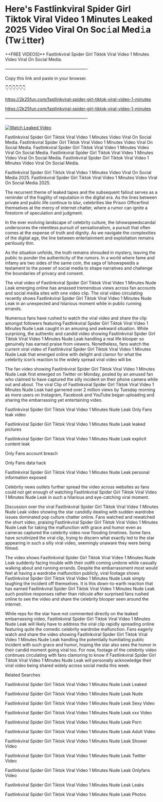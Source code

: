 # Here's Fastlinkviral Spider Girl Tiktok Viral Video 1 Minutes Leaked 2025 Video Viral On Soc𝚒al Med𝚒a (Tw𝚒tter)

++FREE VIDEOS]** Fastlinkviral Spider Girl Tiktok Viral Video 1 Minutes Video Viral On Social Media.

———————————————————-

Copy this link and paste in your browser.

👇👇👇👇👇👇

https://2k25fun.com/fastlinkviral-spider-girl-tiktok-viral-video-1-minutes

https://2k25fun.com/fastlinkviral-spider-girl-tiktok-viral-video-1-minutes

———————————————————-

[![Watch Leaked Video](https://miro.medium.com/v2/resize:fit:828/format:webp/1*cilzJN44JGOrTw9NJCrNHA.gif "Watch Leaked Video")](https://2k25fun.com/fastlinkviral-spider-girl-tiktok-viral-video-1-minutes)

Fastlinkviral Spider Girl Tiktok Viral Video 1 Minutes Video Viral On Social Media. Fastlinkviral Spider Girl Tiktok Viral Video 1 Minutes Video Viral On Social Media. Fastlinkviral Spider Girl Tiktok Viral Video 1 Minutes Video Viral On Social Media. Fastlinkviral Spider Girl Tiktok Viral Video 1 Minutes Video Viral On Social Media. Fastlinkviral Spider Girl Tiktok Viral Video 1 Minutes Video Viral On Social Media.

Fastlinkviral Spider Girl Tiktok Viral Video 1 Minutes Video Viral On Social Media 2025. Fastlinkviral Spider Girl Tiktok Viral Video 1 Minutes Video Viral On Social Media 2025.

The recurrent theme of leaked tapes and the subsequent fallout serves as a reminder of the fragility of reputation in the digital era. As the lines between private and public life continue to blur, celebrities like Prison Officerfind themselves at the mercy of internet chatter, where a rumor can ignite a firestorm of speculation and judgment.

In the ever evolving landscape of celebrity culture, the Ishowspeedscandal underscores the relentless pursuit of sensationalism, a pursuit that often comes at the expense of truth and dignity. As we navigate the complexities of the digital age, the line between entertainment and exploitation remains perilously thin.

As the situation unfolds, the truth remains shrouded in mystery, leaving the public to ponder the authenticity of the rumors. In a world where fame and infamy are two sides of the same coin, the saga of Ishowspeedis a testament to the power of social media to shape narratives and challenge the boundaries of privacy and consent.

The viral video of Fastlinkviral Spider Girl Tiktok Viral Video 1 Minutes Nude Leak emerging online has amassed tremendous views across fan accounts and social media sites with one video clip. The viral video circulating recently shows Fastlinkviral Spider Girl Tiktok Viral Video 1 Minutes Nude Leak in an unexpected and hilarious moment while in public running errands.

Numerous fans have rushed to watch the viral video and share the clip amongst followers featuring Fastlinkviral Spider Girl Tiktok Viral Video 1 Minutes Nude Leak caught in an amusing and awkward situation. While surprising, the authentic and candid video showing Fastlinkviral Spider Girl Tiktok Viral Video 1 Minutes Nude Leak handling a real life blooper so genuinely has earned praise from viewers. Nonetheless, fans watch the current viral video of Fastlinkviral Spider Girl Tiktok Viral Video 1 Minutes Nude Leak that emerged online with delight and clamor for what the celebrity icon’s reaction to the widely spread viral video will be.

The fan video showing Fastlinkviral Spider Girl Tiktok Viral Video 1 Minutes Nude Leak first emerged on Twitter on Monday, posted by an amused fan who claimed to have captured the silly incident on their phone camera while out and about. The viral Clip of Fastlinkviral Spider Girl Tiktok Viral Video 1 Minutes Nude Leak had garnered over 2 million views by Tuesday morning as more users on Instagram, Facebook and YouTube began uploading and sharing the embarrassing yet entertaining video.

Fastlinkviral Spider Girl Tiktok Viral Video 1 Minutes Nude Leak Only Fans leak video

Fastlinkviral Spider Girl Tiktok Viral Video 1 Minutes Nude Leak leaked pictures

Fastlinkviral Spider Girl Tiktok Viral Video 1 Minutes Nude Leak explicit content leak

Only Fans account breach

Only Fans data hack

Fastlinkviral Spider Girl Tiktok Viral Video 1 Minutes Nude Leak personal information exposed

Celebrity news outlets further spread the video across websites as fans could not get enough of watching Fastlinkviral Spider Girl Tiktok Viral Video 1 Minutes Nude Leak in such a hilarious and eye-catching viral moment.

Discussion over the viral Fastlinkviral Spider Girl Tiktok Viral Video 1 Minutes Nude Leak video showing the star candidly dealing with sudden wardrobe issues dominated pop culture chatter online. Fans watched and rewatched the short video, praising Fastlinkviral Spider Girl Tiktok Viral Video 1 Minutes Nude Leak for taking the malfunction with grace and humor even as cameras captured the celebrity video now flooding timelines. Some fans have scrutinized the viral clip, trying to discern what exactly led to the star appearing in such a silly viral video, seemingly unaware they were being filmed.

The video shows Fastlinkviral Spider Girl Tiktok Viral Video 1 Minutes Nude Leak suddenly facing trouble with their outfit coming undone while casually walking about and running errands. Despite the embarrassment most would feel at having a wardrobe malfunction publicly, viral footage shows Fastlinkviral Spider Girl Tiktok Viral Video 1 Minutes Nude Leak simply laughing the incident off themselves. It is this down-to-earth reaction that has earned Fastlinkviral Spider Girl Tiktok Viral Video 1 Minutes Nude Leak such positive responses rather than ridicule after surprised fans rushed online to see the video and share the celebrity blooper seen around the internet.

While reps for the star have not commented directly on the leaked embarrassing video, Fastlinkviral Spider Girl Tiktok Viral Video 1 Minutes Nude Leak will likely have to address the viral clip rapidly spreading online featuring quite the comedic celebrity wardrobe malfunction. Fans eagerly watch and share the video showing Fastlinkviral Spider Girl Tiktok Viral Video 1 Minutes Nude Leak handling the potentially humiliating public incident with such grace and humor, hoping the star also sees the humor in their candid moment going viral too. For now, footage of the celebrity video continues circulating with fans clamoring to know if Fastlinkviral Spider Girl Tiktok Viral Video 1 Minutes Nude Leak will personally acknowledge their viral video being shared widely across social media this week.

Related Searches

Fastlinkviral Spider Girl Tiktok Viral Video 1 Minutes Nude Leak Leaked

Fastlinkviral Spider Girl Tiktok Viral Video 1 Minutes Nude Leak Nude

Fastlinkviral Spider Girl Tiktok Viral Video 1 Minutes Nude Leak Sexy Video

Fastlinkviral Spider Girl Tiktok Viral Video 1 Minutes Nude Leak xxx Video

Fastlinkviral Spider Girl Tiktok Viral Video 1 Minutes Nude Leak Porn

Fastlinkviral Spider Girl Tiktok Viral Video 1 Minutes Nude Leak Adult Video

Fastlinkviral Spider Girl Tiktok Viral Video 1 Minutes Nude Leak Shower Video

Fastlinkviral Spider Girl Tiktok Viral Video 1 Minutes Nude Leak Twitter Video

Fastlinkviral Spider Girl Tiktok Viral Video 1 Minutes Nude Leak Onlyfans Video

Fastlinkviral Spider Girl Tiktok Viral Video 1 Minutes Nude Leak Leaks

Fastlinkviral Spider Girl Tiktok Viral Video 1 Minutes Nude Leak Photos